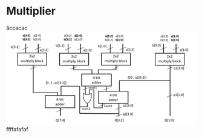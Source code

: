 # Multiplier
âccacac
![alt text](https://github.com/anhhui/Multiplier/blob/main/image/Capture.PNG?raw=true)
ffffafafaf